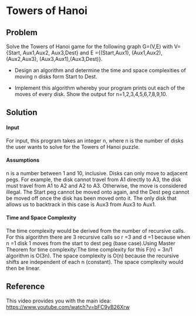 # Towers of Hanoi 

## Problem
Solve the Towers of Hanoi game for the following graph G=(V,E) with V={Start, Aux1,Aux2, Aux3,Dest} 
and E ={(Start,Aux1), (Aux1,Aux2), (Aux2,Aux3), (Aux3,Aux1),(Aux3,Dest)}.

* Design an algorithm and determine the time and space complexities of moving n disks form Start to Dest.

* Implement this algorithm whereby your program prints out each of the moves of every disk. Show the output for n=1,2,3,4,5,6,7,8,9,10.

## Solution

#### Input
For input, this program takes an integer n, where n is the number of disks the user wants to solve for the Towers of Hanoi puzzle.

#### Assumptions
n is a number between 1 and 10, inclusive. Disks can only move to adjacent pegs. For example, the disk cannot travel from A1 directly to A3, the disk must travel from A1 to A2 and A2 to A3. Otherwise, the move is considered illegal. The Start peg cannot be moved onto again, and the Dest peg cannot be moved off once the disk has been moved onto it. The only disk that allows us to backtrack in this case is Aux3 from Aux3 to Aux1.
#### Time and Space Complexity
The time complexity would be derived from the number of recursive calls. For this algorithm there are 3 recursive calls so r =3 and d =1 because when n =1 disk 1 moves from the start to dest peg (base case).Using Master Theorem for time complexity:The time complexity for this F(n) = 3n/1 algorithm is O(3n).
The space complexity is O(n) because the recursive shifts are independent of each n (constant). The space complexity would then be linear.
 
## Reference 
This video provides you with the main idea:
https://www.youtube.com/watch?v=bFC9yB26Xrw
